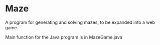 # Maze
A program for generating and solving mazes, to be expanded into a web game.

Main function for the Java program is in MazeGame.java
